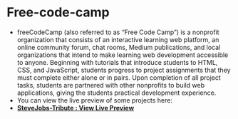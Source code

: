 # Free-code-camp
* freeCodeCamp (also referred to as “Free Code Camp”) is a nonprofit organization that consists of an interactive learning web platform, an online community forum, chat rooms, Medium publications, and local organizations that intend to make learning web development accessible to anyone. Beginning with tutorials that introduce students to HTML, CSS, and JavaScript, students progress to project assignments that they must complete either alone or in pairs. Upon completion of all project tasks, students are partnered with other nonprofits to build web applications, giving the students practical development experience.
* You can view the live preview of some projects here:
* **[SteveJobs-Tribute : View Live Preview](https://amanovishnu.github.io/Code-Pen-Projects/Steve-Jobs-Tribute/index.html)**
